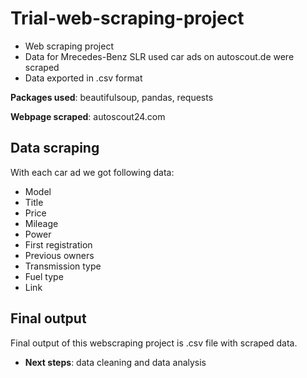 # Trial-web-scraping-project
+ Web scraping project 
+ Data for Mrecedes-Benz SLR used car ads on autoscout.de were scraped
+ Data exported in .csv format

**Packages used**: beautifulsoup, pandas, requests

**Webpage scraped**: autoscout24.com 

## Data scraping 
With each car ad we got following data:
+ Model
+ Title
+ Price
+ Mileage 
+ Power 
+ First registration 
+ Previous owners
+ Transmission type 
+ Fuel type 
+ Link

## Final output
Final output of this webscraping project is .csv file with scraped data. 

+ **Next steps**: data cleaning and data analysis
